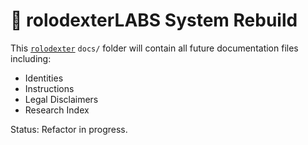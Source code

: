 # 🧠 rolodexterLABS System Rebuild

This [`rolodexter`](../projects/rolodexter/README.md) `docs/` folder will contain all future documentation files including:
- Identities
- Instructions
- Legal Disclaimers
- Research Index

Status: Refactor in progress.
